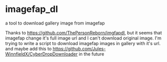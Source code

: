 # imagefap_dl
a tool to download gallery image from imagefap

Thanks to https://github.com/ThePersonReborn/imgfapdl, but it seems that imagefap change it's full image url and I can't download original image.
I'm trying to write a script to download imagefap images in gallery with it's url. and maybe add this to https://github.com/Jules-WinnfieldX/CyberDropDownloader in the future